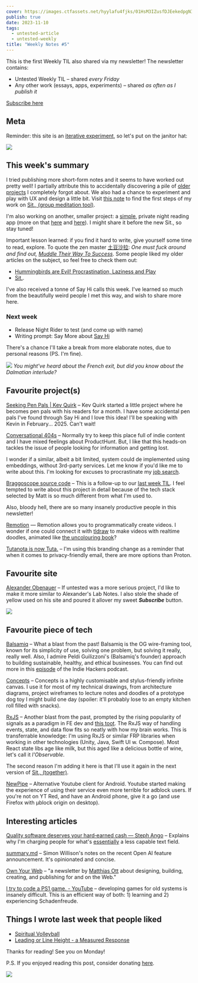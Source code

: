```yaml
---
cover: https://images.ctfassets.net/hyylafu4fjks/01HsM3IZusfDJEekedpgNI/f91e6f299f1a60819bb3e435d1cc203b/Untitled_Artwork_2.png
publish: true
date: 2023-11-10
tags:
  - untested-article
  - untested-weekly
title: "Weekly Notes #5"
---
```

This is the first Weekly TIL also shared via my newsletter! The newsletter contains: 

- Untested Weekly TIL – shared *every Friday*
- Any other work (essays, apps, experiments) – shared *as often as I publish it*

<a class='subscribe-cta subscribe-cta--inline' href='https://letters.sonnet.io'>Subscribe here</a>

## Meta

Reminder: this site is an [iterative experiment](<../../../111>), so let's put on the janitor hat:

![](182624883_856620778253995_571075980421732300_n_17904835792889678.webp)


## This week's summary

I tried publishing more short-form notes and it seems to have worked out pretty well! I partially attribute this to accidentally discovering a pile of [older projects](<../../../Spiritual Volleyball>) I completely forgot about. We also had a chance to experiment and play with UX and design a little bit. Visit [this note](<../../../Sit., part 2 – devlog 001>) to find the first steps of my work on [Sit., (group meditation tool)](<../../../Sit., (together)>).

I'm also working on another, smaller project: a [simple](<../../../Brutally simple>), private night reading app (more on that [here](<../../../Night Rider>) and [here](<../../../Obsidian for Vampires>)). I might share it before the new Sit., so stay tuned!

Important lesson learned: if you find it hard to write, give yourself some time to read, explore. To quote the zen master [土豆沙拉](https://duckduckgo.com/?q=土豆沙拉&ia=images&iax=images): *One must fuck around and find out, [Muddle Their Way To Success](<../../../Muddle Your Way To Success>)*. Some people liked my older articles on the subject, so feel free to check them out:

- [Hummingbirds are Evil! Procrastination, Laziness and Play](https://sonnet.io/posts/hummingbirds)
- [Sit.](https://sonnet.io/posts/sit).


I've also received a tonne of Say Hi calls this week. I've learned so much from the beautifully weird people I met this way, and wish to share more here.

### Next week

- Release Night Rider to test (and come up with name)
- Writing prompt: Say More about [Say Hi](https://sonnet.io/posts/hi)

There's a chance I'll take a break from more elaborate notes, due to personal reasons (PS. I'm fine).

![](45-dalmatian.webp)
*You might've heard about the French exit, but did you know about the Dalmatian interlude?*

## Favourite project(s)

[Seeking Pen Pals | Kev Quirk](https://kevquirk.com/seeking-pen-pals) – Kev Quirk started a little project where he becomes pen pals with his readers for a month. I have some accidental pen pals I've found through Say Hi and I love this idea! I'll be speaking with Kevin in February... 2025. Can't wait!

[Conversational 404s](https://www.producthunt.com/posts/conversational-404s-formless-typeform?ref=ph_extension) – Normally try to keep this place full of indie content and I have mixed feelings about ProductHunt. But, I like that this heads-on tackles the issue of people looking for information and getting lost. 

I wonder if a similar, albeit a bit limited, system could de implemented using embeddings, without 3rd-party services. Let me know if you'd like me to write about this. I'm looking for excuses to procrastinate my [job search](https://consulting.sonnet.io).

[Braggoscope source code](https://twitter.com/genmon/status/1721602573512085680) – This is a follow-up to our [last week TIL](<../44>). I feel tempted to write about this project in detail because of the tech stack selected by Matt is so much different from what I'm used to.

Also, bloody hell, there are so many insanely productive people in this newsletter! 

[Remotion](https://www.remotion.dev) — Remotion allows you to programmatically create videos. I wonder if one could connect it with [tldraw](https://tldraw.dev) to make videos with realtime doodles, animated like [the uncolouring book](https://lines.potato.horse)?

[Tutanota is now Tuta.](https://tuta.com/blog/tutanota-is-now-tuta) – I'm using this branding change as a reminder that when it comes to privacy-friendly email, there are more options than Proton.

## Favourite site

[Alexander Obenauer](https://alexanderobenauer.com) – If untested was a more serious project, I'd like to make it more similar to Alexander's Lab Notes. I also stole the shade of yellow used on his site and poured it allover my sweet ***Subscribe*** button.

![](suspiria.webp)
## Favourite piece of tech

[Balsamiq](https://balsamiq.com/) – What a blast from the past! Balsamiq is the OG wire-framing tool, known for its simplicity of use, solving one problem, but solving it really, really well. Also, I admire Peldi Guilizzoni's (Balsamiq's founder) approach to building sustainable, healthy, and ethical businesses. You can find out more in this [‎episode](https://podcasts.apple.com/gb/podcast/throwback-building-a-business-meant-to-last-with/id1206165808?i=1000555716446) of the Indie Hackers podcast.

[Concepts](https://concepts.app/en/) – Concepts is a highly customisable and stylus-friendly infinite canvas. I use it for most of my technical drawings, from architecture diagrams, project wireframes to lecture notes and doodles of a prototype dog toy I might build one day (spoiler: it'll probably lose to an empty kitchen roll filled with snacks).

[RxJS](https://rxjs.dev) – Another blast from the past, prompted by the rising popularity of signals as a paradigm in FE dev and [this toot](https://mas.to/@TodePond/111374640204129587). The RxJS way of handling events, state, and data flow fits so neatly with how my brain works. This is transferrable knowledge: I'm using RxJS or similar FRP libraries when working in other technologies (Unity, Java, Swift UI w. Compose). Most React state libs age like milk, but this aged like a delicious bottle of wine, let's call it *l'Observable*.

The second reason I'm adding it here is that I'll use it again in the next version of [Sit., (together)](<../../../Sit., (together)>).

[NewPipe](https://newpipe.net) – Alternative Youtube client for Android. Youtube started making the experience of using their service even more terrible for adblock users. If you're not on YT Red, and have an Android phone, give it a go (and use Firefox with µblock origin on desktop).
## Interesting articles

[Quality software deserves your hard‑earned cash — Steph Ango](https://stephango.com/quality-software) – Explains why I'm charging people for what's [essentially](<../../../Essentially>) a less capable text field.

[summary.md](https://gist.github.com/simonw/d50c8634320d339bd88f0ef17dea0a03) – Simon Willison's notes on the recent Open AI feature announcement. It's opinionated and concise.

[Own Your Web](https://matthiasott.com/newsletter) – "a newsletter by [Matthias Ott](https://matthiasott.com/?utm_source=ownyourweb&utm_medium=email) about designing, building, creating, and publishing for and on the Web."

[I try to code a PS1 game. - YouTube](https://www.youtube.com/watch?v=QYVGczdflyY) – developing games for old systems is insanely difficult. This is an efficient way of both: 1) learning and 2) experiencing Schadenfreude.

## Things I wrote last week that people liked

- [Spiritual Volleyball](<../../../Spiritual Volleyball>)
- [Leading or Line Height - a Measured Response](<../../../Leading or Line Height - a Measured Response>)


Thanks for reading! See you on Monday!

P.S. If you enjoyed reading this post, consider donating [here](https://rafal.ck.page/products/tip).

![](45-footer.webp)

